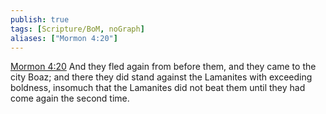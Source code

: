 ```yaml
---
publish: true
tags: [Scripture/BoM, noGraph]
aliases: ["Mormon 4:20"]
---
```

[Mormon 4:20](https://churchofjesuschrist.org/study/scriptures/bofm/morm/4?lang=eng&id=p20#p20) And they fled again from before them, and they came to the city Boaz; and there they did stand against the Lamanites with exceeding boldness, insomuch that the Lamanites did not beat them until they had come again the second time.
